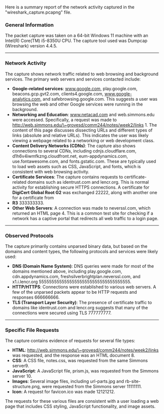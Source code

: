 Here is a summary report of the network activity captured in the "wireshark\_capture.pcapng" file.

### **General Information**

The packet capture was taken on a 64-bit Windows 11 machine with an Intel(R) Core(TM) i5-8350U CPU. The capture tool used was Dumpcap (Wireshark) version 4.4.5.

---

### **Network Activity**

The capture shows network traffic related to web browsing and background services. The primary web servers and services contacted include:

* **Google-related services**: www.google.com, play.google.com, beacons.gcp.gvt2.com, clients4.google.com, www.google-analytics.com, and safebrowsing.google.com. This suggests a user was browsing the web and other Google services were running in the background.  
* **Networking and Education**: www.netacad.com and web.simmons.edu were accessed. Specifically, a request was made to  
   http://web.simmons.edu/\~grovesd/comm244/notes/week2/links 1. The content of this page discusses dissecting URLs and different types of links (absolute and relative URLs). This indicates the user was likely viewing a webpage related to a networking or web development class.  
* **Content Delivery Networks (CDNs)**: The capture also shows connections to several CDNs, including cdnjs.cloudflare.com, d1h6v4iwmfkzng.cloudfront.net, eum-appdynamics.com, use.fontawesome.com, and fonts.gstatic.com. These are typically used to load web assets such as CSS, JavaScript, and fonts, which is consistent with web browsing activity.  
* **Certificate Services**: The capture contains requests to certificate-related domains such as identrust.com and lencr.org. This is normal activity for establishing secure HTTPS connections. A certificate for  
   **DigiCert Global Root G2** was exchanged 22222, along with another one for a certificate from  
* **R3** 333333333.  
* **Other Web Servers**: A connection was made to neverssl.com, which returned an HTML page 4. This is a common test site for checking if a network has a captive portal that redirects all web traffic to a login page.

---

### **Observed Protocols**

The capture primarily contains unparsed binary data, but based on the domains and content types, the following protocols and services were likely used:

* **DNS (Domain Name System)**: DNS queries were made for most of the domains mentioned above, including play.google.com, cdn.appdynamics.com, freshsilverbrightplan.neverssl.com, and x1.i.lencr.org 555555555555555555555555555555555555.  
* **HTTP/HTTPS**: Connections were established to various web servers. A few of the unparsed packets appear to be HTTP requests and responses 666666666.  
* **TLS (Transport Layer Security)**: The presence of certificate traffic to domains like identrust.com and lencr.org suggests that many of the connections were secured using TLS 777777777.

---

### **Specific File Requests**

The capture contains evidence of requests for several file types:

* **HTML**: http://web.simmons.edu/\~grovesd/comm244/notes/week2/links was requested, and the response was an HTML document 8.  
* **CSS**: A CSS file, notes.css, was requested from the same Simmons server9.  
* **JavaScript**: A JavaScript file, prism.js, was requested from the Simmons server 10.  
* **Images**: Several image files, including url-parts.jpg and rb-site-structure.png, were requested from the Simmons server 11111111.  
* **Icon**: A request for favicon.ico was made 12121212.

The requests for these various files are consistent with a user loading a web page that includes CSS styling, JavaScript functionality, and image assets.

